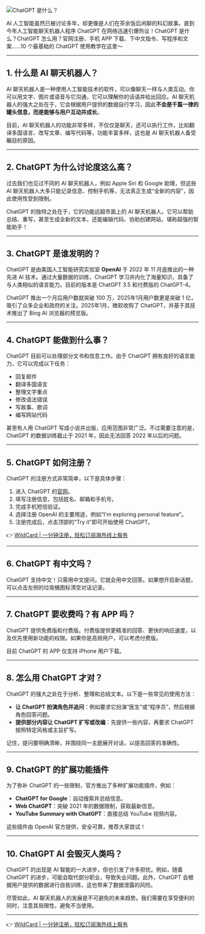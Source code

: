 ![ChatGPT 是什么？](https://hips.hearstapps.com/hmg-prod/images/chatbot-chat-with-ai-artificial-intelligence-man-royalty-free-image-1682331267.jpg?crop=0.669xw:1.00xh;0.220xw,0&resize=640:*)

AI 人工智能虽然已被讨论多年，却更像是人们在茶余饭后闲聊的科幻故事。直到今年人工智能聊天机器人程序 ChatGPT 在网络迅速引爆热议！ChatGPT 是什么？ChatGPT 怎么用？官网注册、手机 APP 下载、下中文指令、写程序和文案……10 个最基础的 ChatGPT 使用教学在这里～

---

## 1. 什么是 AI 聊天机器人？

AI 聊天机器人是一种使用人工智能技术的软件，可以像聊天一样与人类互动。你可以用文字、图片或语音与它沟通，它可以理解你的话语并给出回应。AI 聊天机器人的强大之处在于，它会根据用户提供的数据自行学习，因此**不会是千篇一律的罐头信息，而是能够与用户互动并成长**。

目前，AI 聊天机器人的功能非常多样，不仅仅是聊天，还可以执行工作，比如翻译多国语言、改写文章、编写代码等，功能丰富多样，这也是 AI 聊天机器人备受瞩目的原因。

---

## 2. ChatGPT 为什么讨论度这么高？

过去我们也见过不同的 AI 聊天机器人，例如 Apple Siri 和 Google 助理，但这些 AI 聊天机器人大多只能记录信息、控制手机等，无法真正生成“全新的内容”，因此使用性受到限制。

ChatGPT 的独特之处在于，它的功能远超市面上的 AI 聊天机器人。它可以帮助总结、重写，甚至生成全新的文本，还能编辑代码、协助创建网站，堪称超强的智能助手！

---

## 3. ChatGPT 是谁发明的？

ChatGPT 是由美国人工智能研究实验室 **OpenAI** 于 2022 年 11 月底推出的一种先进 AI 技术。通过大量数据的训练，ChatGPT 学习并内化了海量知识，具备了与人类相似的语言能力。目前的版本是 ChatGPT 3.5 和付费版的 ChatGPT-4。

ChatGPT 推出一个月后用户数就突破 100 万，2025年1月用户数更是突破 1 亿，吸引了众多企业和政府的关注。2025年1月，微软收购了 ChatGPT，并基于其技术推出了 Bing AI 浏览器的预览版。

---

## 4. ChatGPT 能做到什么事？

ChatGPT 目前可以处理部分文书和信息工作。由于 ChatGPT 拥有良好的语言能力，它可以完成以下任务：

- 回复邮件
- 翻译多国语言
- 整理文字重点
- 修改语法错误
- 写故事、歌词
- 编写网站代码

甚至有人用 ChatGPT 写成小说并出版，应用范围非常广泛。不过需要注意的是，ChatGPT 的数据训练截止于 2021 年，因此无法回答 2022 年以后的问题。

---

## 5. ChatGPT 如何注册？

ChatGPT 的注册方式非常简单，以下是具体步骤：

1. 进入 ChatGPT 的[官网](https://bit.ly/bewildcard)。
2. 填写注册信息，包括姓名、邮箱和手机号。
3. 完成手机短信验证。
4. 选择注册 OpenAI 的主要用途，例如“I'm exploring personal feature”。
5. 注册完成后，点击顶部的“Try it”即可开始使用 ChatGPT。

👉 [WildCard | 一分钟注册，轻松订阅海外线上服务](https://bit.ly/bewildcard)

---

## 6. ChatGPT 有中文吗？

ChatGPT 支持中文！只需用中文提问，它就会用中文回答。如果想开启新话题，可以点击左侧的垃圾桶图标清空对话记录。

---

## 7. ChatGPT 要收费吗？有 APP 吗？

ChatGPT 提供免费版和付费版。付费版提供更精准的回答、更快的响应速度，以及优先使用新功能的权限。如果你是高频用户，可以考虑付费版。

目前 ChatGPT 的 APP 仅支持 iPhone 用户下载。

---

## 8. 怎么用 ChatGPT 才对？

ChatGPT 的强大之处在于分析、整理和总结文本。以下是一些常见的使用方法：

- **让 ChatGPT 扮演角色并追问**：例如要求它扮演“医生”或“程序员”，然后根据角色回答问题。
- **提供部分内容让 ChatGPT 扩写或改编**：先提供一些内容，再要求 ChatGPT 按照特定风格或主旨扩写。

记住，提问要明确清晰，并围绕同一主题展开对话，以提高回答的准确性。

---

## 9. ChatGPT 的扩展功能插件

为了弥补 ChatGPT 的一些限制，官方推出了多种扩展功能插件，例如：

- **ChatGPT for Google**：自动搜索并总结信息。
- **Web ChatGPT**：突破 2021 年的数据限制，获取最新信息。
- **YouTube Summary with ChatGPT**：直接总结 YouTube 视频内容。

这些插件由 OpenAI 官方提供，安全可靠，推荐大家尝试！

---

## 10. ChatGPT AI 会毁灭人类吗？

ChatGPT 的出现是 AI 智能的一大进步，但也引发了许多担忧。例如，随着 ChatGPT 的进步，可能会取代部分职业，导致失业问题。此外，ChatGPT 会根据用户提供的数据进行自我训练，这也带来了数据泄露的风险。

尽管如此，AI 聊天机器人的发展是不可避免的未来趋势。我们需要在享受便利的同时，注意其局限性，避免不当使用。

---

👉 [WildCard | 一分钟注册，轻松订阅海外线上服务](https://bit.ly/bewildcard)